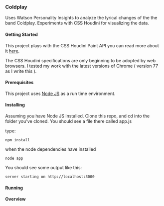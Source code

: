 ### Coldplay

Uses Watson Personality Insights to analyze the lyrical changes of the the band Coldplay. Experiments with CSS Houdini for visualizing the data.

#### Getting Started

This project plays with the CSS Houdini Paint API you can read more about it [here](https://developer.mozilla.org/en-US/docs/Web/Houdini).

The CSS Houdini specifications are only beginning to be adopted by web browsers. I tested my work with the latest versions of Chrome ( version 77 as I write this ).

#### Prerequisites

This project uses [Node JS](https://nodejs.org/en/download/) as a run time environment.

#### Installing

Assuming you have Node JS installed. Clone this repo, and cd into the folder you've cloned. You should see a file there called app.js

type:

```
npm install
```

when the node dependencies have installed

```
node app
```

You should see some output like this:

```
server starting on http://localhost:3000
```

#### Running

#### Overview
